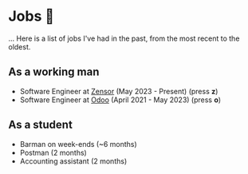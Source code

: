 # Jobs 👔

... Here is a list of jobs I've had in the past, from the most recent to the oldest.

## As a working man

 - Software Engineer at [Zensor](https://www.zensor.be/) (May 2023 - Present) (press **z**)
 - Software Engineer at [Odoo](https://www.odoo.com/) (April 2021 - May 2023) (press **o**)

## As a student

 - Barman on week-ends (~6 months)
 - Postman (2 months)
 - Accounting assistant (2 months)
